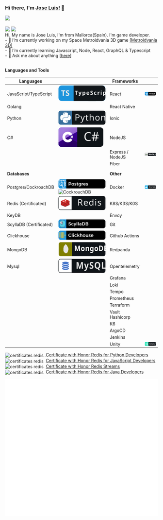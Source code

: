 ### Hi there, I'm [Jose Luis!](https://sosan.github.io/sosan/) 👋

<!-- 
My codesnadbox:
<a href="https://codesandbox.io/u/sosan">
  <img align="left" alt="Jose Luis | CodeSandbox" width="20px" src="https://raw.githubusercontent.com/sosan/sosan/master/assets/codesandbox.svg" />
</a> -->


<a href="https://twitter.com/joelwe34" target="_blank">
  <img height="35" src="https://img.shields.io/badge/-Twitter-1ca0f1?style=for-the-badge&labelColor=1ca0f1&logo=twitter&logoColor=white">
</a>
<br>
<br>
<img height="35" src="https://img.shields.io/github/followers/sosan?style=for-the-badge&logo=appveyor">
<img height="35" src="https://img.shields.io/github/stars/sosan?style=for-the-badge&logo=appveyor">

<br>
Hi, My name is Jose Luis, I'm from Mallorca(Spain). I'm game developer.<br>
- 🔭 I’m currently working on my Space Metroidvania 3D game <a href="https://github.com/sosan/spacemetroidvania3D">[Metroidvania 3D]</a><br>
- 🌱 I’m currently learning Javascript, Node, React, GraphQL & Typescript<br>
- 💬 Ask me about anything <a href="https://github.com/sosan/sosan/issues">[here]</a><br>
<br>



**Languages and Tools**

| **Languages**             |      | **Frameworks**    |      |
|---------------------------|------|-------------------|------|
|  JavaScript/TypeScript    |![Typescript](https://raw.githubusercontent.com/sosan/sosan/master/assets/typescript.svg)      |  React            |![React](https://raw.githubusercontent.com/sosan/sosan/master/assets/react.svg)      |
|  Golang                   |      |  React Native     |      |
|  Python                   |![Python](https://raw.githubusercontent.com/sosan/sosan/master/assets/python.svg)      |  Ionic            |      |
|  C#                       |![C#](https://raw.githubusercontent.com/sosan/sosan/master/assets/csharp.svg)      |  NodeJS           |      |
|                           |      |  Express / NodeJS |![Nodejs](https://raw.githubusercontent.com/sosan/sosan/master/assets/nodejs.svg)      |
|                           |      |  Fiber            |      |
|                           |      |                   |      |
|                           |      |                   |      |
|  **Databases**            |      |  **Other**        |      |
|                           |      |                   |      |
|  Postgres/CockroachDB     |![Postgres](https://raw.githubusercontent.com/sosan/sosan/master/assets/postgres.svg)![CockrouchDB](https://raw.githubusercontent.com/sosan/sosan/master/assets/cockrouchdb.svg)      |  Docker           |![Docker](https://raw.githubusercontent.com/sosan/sosan/master/assets/docker.svg)      |
|  Redis (Certificated)     |![Redis](https://raw.githubusercontent.com/sosan/sosan/master/assets/redis.svg)      |  K8S/K3S/K0S      |      |
|  KeyDB                    |      |  Envoy            |      |
|  ScyllaDB (Certificated)  |![ScyllaDB](https://raw.githubusercontent.com/sosan/sosan/master/assets/scylladb.svg)      |  Git              |      |
|  Clickhouse               |![ClickHouse](https://raw.githubusercontent.com/sosan/sosan/master/assets/clickhouse.svg)      |  Github Actions   |      |
|  MongoDB                  |![Mongodb](https://raw.githubusercontent.com/sosan/sosan/master/assets/mongodb.svg)      |  Redpanda         |      |
|  Mysql                    |![Mysql](https://raw.githubusercontent.com/sosan/sosan/master/assets/mysql.svg)      |  Opentelemetry    |      |
|                           |      |  Grafana          |      |
|                           |      |  Loki             |      |
|                           |      |  Tempo            |      |
|                           |      |  Prometheus       |      |
|                           |      |  Terraform        |      |
|                           |      |  Vault Hashicorp  |      |
|                           |      |  K6               |      |
|                           |      |  ArgoCD           |      |
|                           |      |  Jenkins          |      |
|                           |      |  Unity            |![UNITY](https://raw.githubusercontent.com/sosan/sosan/master/assets/unity.svg)      |



<img align="center" src="https://university.redislabs.com/static/certificates/images/ico-honor.png" height="20" alt="certificates redis" />&nbsp;<a href="https://university.redislabs.com/certificates/user/3498/course/course-v1:redislabs+RU102PY+2020_01" target="_blank">
Certificate with Honor Redis for Python Developers</a>
<br>
<img align="center" src="https://university.redislabs.com/static/certificates/images/ico-honor.png" height="20" alt="certificates redis" />&nbsp;
<a href="https://university.redislabs.com/certificates/user/3498/course/course-v1:redislabs+RU102JS+2020_04" target="_blank">
Certificate with Honor Redis for JavaScript Developers
</a>
<br>
<img align="center" src="https://university.redislabs.com/static/certificates/images/ico-honor.png" height="20" alt="certificates redis" />&nbsp;
<a href="https://university.redislabs.com/certificates/user/3498/course/course-v1:redislabs+RU202+2020_01" target="_blank">
Certificate with Honor Redis Streams
</a>
<br>
<img align="center" src="https://university.redislabs.com/static/certificates/images/ico-honor.png" height="20" alt="certificates redis" />&nbsp;
<a href="https://university.redislabs.com/certificates/user/3498/course/course-v1:redislabs+RU102J+2019_06" target="_blank">
Certificate with Honor Redis for Java Developers
</a>

<img align="center" src="/github-metrics.svg" alt="Metrics" width="512">

<!-- <a href="https://github.com/sosan">
  <img align="center" src="https://github-readme-stats-flame.vercel.app/api?username=sosan&show_icons=true&theme=monokai" alt="github stats" />
</a>

<a href="https://github.com/sosan">
  <img align="center" src="https://github-readme-stats-flame.vercel.app/api/top-langs/?username=sosan&show_icons=true&theme=monokai" alt="github top languages stats" />
</a> -->




